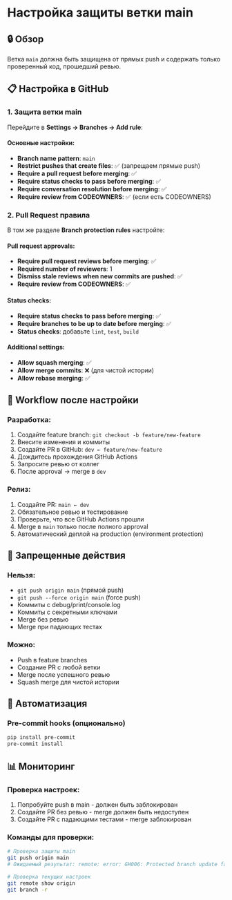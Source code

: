 # Настройка защиты ветки main

## 🔒 Обзор

Ветка `main` должна быть защищена от прямых push и содержать только проверенный код, прошедший ревью.

## 📋 Настройка в GitHub

### 1. Защита ветки main

Перейдите в **Settings → Branches → Add rule**:

#### Основные настройки:
- **Branch name pattern**: `main`
- **Restrict pushes that create files**: ✅ (запрещаем прямые push)
- **Require a pull request before merging**: ✅
- **Require status checks to pass before merging**: ✅
- **Require conversation resolution before merging**: ✅
- **Require review from CODEOWNERS**: ✅ (если есть CODEOWNERS)

### 2. Pull Request правила

В том же разделе **Branch protection rules** настройте:

#### Pull request approvals:
- **Require pull request reviews before merging**: ✅
- **Required number of reviewers**: 1
- **Dismiss stale reviews when new commits are pushed**: ✅
- **Require review from CODEOWNERS**: ✅

#### Status checks:
- **Require status checks to pass before merging**: ✅
- **Require branches to be up to date before merging**: ✅
- **Status checks**: добавьте `lint`, `test`, `build`

#### Additional settings:
- **Allow squash merging**: ✅
- **Allow merge commits**: ❌ (для чистой истории)
- **Allow rebase merging**: ✅

## 🔄 Workflow после настройки

### Разработка:
1. Создайте feature branch: `git checkout -b feature/new-feature`
2. Внесите изменения и коммиты
3. Создайте PR в GitHub: `dev ← feature/new-feature`
4. Дождитесь прохождения GitHub Actions
5. Запросите ревью от коллег
6. После approval → merge в `dev`

### Релиз:
1. Создайте PR: `main ← dev`
2. Обязательное ревью и тестирование
3. Проверьте, что все GitHub Actions прошли
4. Merge в `main` только после полного approval
5. Автоматический деплой на production (environment protection)

## 🚫 Запрещенные действия

### Нельзя:
- `git push origin main` (прямой push)
- `git push --force origin main` (force push)
- Коммиты с debug/print/console.log
- Коммиты с секретными ключами
- Merge без ревью
- Merge при падающих тестах

### Можно:
- Push в feature branches
- Создание PR с любой ветки
- Merge после успешного ревью
- Squash merge для чистой истории

## 🔧 Автоматизация

### Pre-commit hooks (опционально)

```bash
pip install pre-commit
pre-commit install
```

## 📊 Мониторинг

### Проверка настроек:
1. Попробуйте push в main - должен быть заблокирован
2. Создайте PR без ревью - merge должен быть недоступен
3. Создайте PR с падающими тестами - merge заблокирован

### Команды для проверки:
```bash
# Проверка защиты main
git push origin main
# Ожидаемый результат: remote: error: GH006: Protected branch update failed for refs/heads/main

# Проверка текущих настроек
git remote show origin
git branch -r
```
